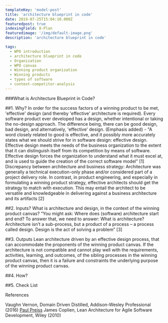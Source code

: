 ```yaml
---
templateKey: 'model-post'
title: 'architecture blueprint in code'
date: 2019-07-25T15:04:10.000Z
featuredpost: true
indexingField: 8-Plan
featuredimage: '/img/default-image.png'
description: 'architecture blueprint in code'

tags:
  - WPO introduction
  - architecture blueprint in code
  - Organization
  - WPO canvas
  - Winning product organization
  - Winning products
  - types of software
  - context-competitor-analysis
---
```

###What is Architecture Blueprint in Code?




##1. Why?
In order for the success factors of a winning product to be met, 'effective' design (and thereby 'effective' architecture is required). Every software product ever developed has a design, whether intentional or taking the no-design approach. The difference being, there can be good design, bad design, and alternatively, 'effective' design.
(Emphasis added) - "A word closely related to good is effective, and it possibly more accurately states what we should strive for in software design: effective design. Effective design meets the needs of the business organization to the extent that it can distinguish itself from its competition by means of software. Effective design forces the organization to understand what it must excel at, and is used to guide the creation of the correct software model" [1]
Discrepancy between architecture and business strategy: Architecture was generally a technical execution-only phase and/or considered part of a project delivery role. In contrast, in product engineering, and especially in formulating a winning product strategy, effective architects should get the strategy to match with execution. This may entail the architect to be versatile and knowledgeable in delivering against a business architecture and its artifacts [2] 


##2. Inputs?
What is architecture and design, in the context of the winning product canvas?
“You might ask: Where does (software) architecture start and end? To answer that, we need to answer: What is architecture? Architecture isn’t a sub-process, but a product of a process – a process called design. Design is the act of solving a problem” [3]


##3. Outputs
Lean architecture driven by an effective design process, that can accommodate the proponents of the winning product canvas. If the architecture is not compatible and cannot play well with the requirements, activities, learning, and outcomes, of the sibling processes in the winning product canvas, then it is a failure and constraints the underlying purpose of the winning product canvas.


##4. How?



##5. Check List





References

Vaughn Vernon, Domain Driven Distilled, Addison-Wesley Professional (2016)
[Paul Preiss](https://iasaglobal.org/connecting-business-architecture-to-solution-architecture/)
James Coplien, Lean Architecture for Agile Software Development, Wiley (2010)